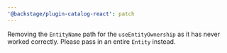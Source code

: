 ```yaml
---
'@backstage/plugin-catalog-react': patch
---
```


Removing the `EntityName` path for the `useEntityOwnership` as it has never worked correctly. Please pass in an entire `Entity` instead.
